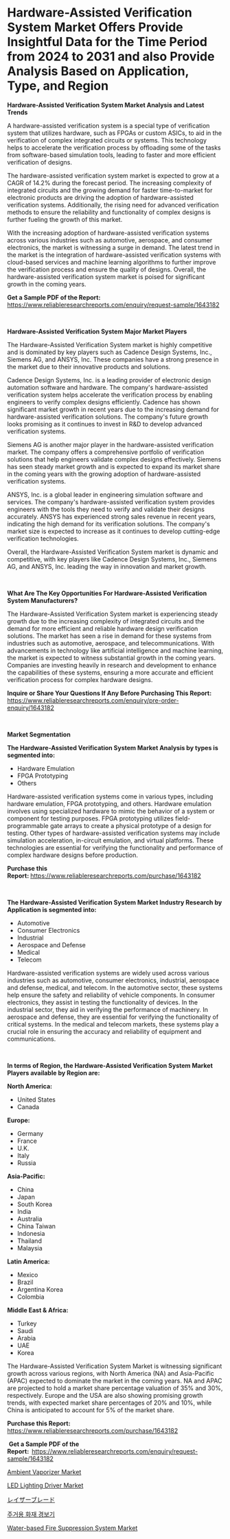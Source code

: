 <p><h1>Hardware-Assisted Verification System Market Offers Provide Insightful Data for the Time Period from 2024 to 2031 and also Provide Analysis Based on Application, Type, and Region</h1></p><p><strong>Hardware-Assisted Verification System Market Analysis and Latest Trends</strong></p>
<p><p>A hardware-assisted verification system is a special type of verification system that utilizes hardware, such as FPGAs or custom ASICs, to aid in the verification of complex integrated circuits or systems. This technology helps to accelerate the verification process by offloading some of the tasks from software-based simulation tools, leading to faster and more efficient verification of designs.</p><p>The hardware-assisted verification system market is expected to grow at a CAGR of 14.2% during the forecast period. The increasing complexity of integrated circuits and the growing demand for faster time-to-market for electronic products are driving the adoption of hardware-assisted verification systems. Additionally, the rising need for advanced verification methods to ensure the reliability and functionality of complex designs is further fueling the growth of this market.</p><p>With the increasing adoption of hardware-assisted verification systems across various industries such as automotive, aerospace, and consumer electronics, the market is witnessing a surge in demand. The latest trend in the market is the integration of hardware-assisted verification systems with cloud-based services and machine learning algorithms to further improve the verification process and ensure the quality of designs. Overall, the hardware-assisted verification system market is poised for significant growth in the coming years.</p></p>
<p><strong>Get a Sample PDF of the Report:&nbsp;</strong> <a href="https://www.reliableresearchreports.com/enquiry/request-sample/1643182">https://www.reliableresearchreports.com/enquiry/request-sample/1643182</a></p>
<p>&nbsp;</p>
<p><strong>Hardware-Assisted Verification System Major Market Players</strong></p>
<p><p>The Hardware-Assisted Verification System market is highly competitive and is dominated by key players such as Cadence Design Systems, Inc., Siemens AG, and ANSYS, Inc. These companies have a strong presence in the market due to their innovative products and solutions.</p><p>Cadence Design Systems, Inc. is a leading provider of electronic design automation software and hardware. The company's hardware-assisted verification system helps accelerate the verification process by enabling engineers to verify complex designs efficiently. Cadence has shown significant market growth in recent years due to the increasing demand for hardware-assisted verification solutions. The company's future growth looks promising as it continues to invest in R&D to develop advanced verification systems.</p><p>Siemens AG is another major player in the hardware-assisted verification market. The company offers a comprehensive portfolio of verification solutions that help engineers validate complex designs effectively. Siemens has seen steady market growth and is expected to expand its market share in the coming years with the growing adoption of hardware-assisted verification systems.</p><p>ANSYS, Inc. is a global leader in engineering simulation software and services. The company's hardware-assisted verification system provides engineers with the tools they need to verify and validate their designs accurately. ANSYS has experienced strong sales revenue in recent years, indicating the high demand for its verification solutions. The company's market size is expected to increase as it continues to develop cutting-edge verification technologies.</p><p>Overall, the Hardware-Assisted Verification System market is dynamic and competitive, with key players like Cadence Design Systems, Inc., Siemens AG, and ANSYS, Inc. leading the way in innovation and market growth.</p></p>
<p>&nbsp;</p>
<p><strong>What Are The Key Opportunities For Hardware-Assisted Verification System Manufacturers?</strong></p>
<p><p>The Hardware-Assisted Verification System market is experiencing steady growth due to the increasing complexity of integrated circuits and the demand for more efficient and reliable hardware design verification solutions. The market has seen a rise in demand for these systems from industries such as automotive, aerospace, and telecommunications. With advancements in technology like artificial intelligence and machine learning, the market is expected to witness substantial growth in the coming years. Companies are investing heavily in research and development to enhance the capabilities of these systems, ensuring a more accurate and efficient verification process for complex hardware designs.</p></p>
<p><strong>Inquire or Share Your Questions If Any Before Purchasing This Report:</strong> <a href="https://www.reliableresearchreports.com/enquiry/pre-order-enquiry/1643182">https://www.reliableresearchreports.com/enquiry/pre-order-enquiry/1643182</a></p>
<p>&nbsp;</p>
<p><strong>Market Segmentation</strong></p>
<p><strong>The Hardware-Assisted Verification System Market Analysis by types is segmented into:</strong></p>
<p><ul><li>Hardware Emulation</li><li>FPGA Prototyping</li><li>Others</li></ul></p>
<p><p>Hardware-assisted verification systems come in various types, including hardware emulation, FPGA prototyping, and others. Hardware emulation involves using specialized hardware to mimic the behavior of a system or component for testing purposes. FPGA prototyping utilizes field-programmable gate arrays to create a physical prototype of a design for testing. Other types of hardware-assisted verification systems may include simulation acceleration, in-circuit emulation, and virtual platforms. These technologies are essential for verifying the functionality and performance of complex hardware designs before production.</p></p>
<p><strong>Purchase this Report:&nbsp;</strong><a href="https://www.reliableresearchreports.com/purchase/1643182">https://www.reliableresearchreports.com/purchase/1643182</a></p>
<p>&nbsp;</p>
<p><strong>The Hardware-Assisted Verification System Market Industry Research by Application is segmented into:</strong></p>
<p><ul><li>Automotive</li><li>Consumer Electronics</li><li>Industrial</li><li>Aerospace and Defense</li><li>Medical</li><li>Telecom</li></ul></p>
<p><p>Hardware-assisted verification systems are widely used across various industries such as automotive, consumer electronics, industrial, aerospace and defense, medical, and telecom. In the automotive sector, these systems help ensure the safety and reliability of vehicle components. In consumer electronics, they assist in testing the functionality of devices. In the industrial sector, they aid in verifying the performance of machinery. In aerospace and defense, they are essential for verifying the functionality of critical systems. In the medical and telecom markets, these systems play a crucial role in ensuring the accuracy and reliability of equipment and communications.</p></p>
<p>&nbsp;</p>
<p><strong>In terms of Region, the Hardware-Assisted Verification System Market Players available by Region are:</strong></p>
<p>
    <p> <strong> North America: </strong>
        <ul>
            <li>United States</li>
            <li>Canada</li>
        </ul>
        </p> 
    <p> <strong> Europe: </strong>
        <ul>
            <li>Germany</li>
            <li>France</li>
            <li>U.K.</li>
            <li>Italy</li>
            <li>Russia</li>
        </ul>
        </p> 
    <p> <strong> Asia-Pacific: </strong>
        <ul>
            <li>China</li>
            <li>Japan</li>
            <li>South Korea</li>
            <li>India</li>
            <li>Australia</li>
            <li>China Taiwan</li>
            <li>Indonesia</li>
            <li>Thailand</li>
            <li>Malaysia</li>
        </ul>
        </p> 
    <p> <strong> Latin America: </strong>
        <ul>
            <li>Mexico</li>
            <li>Brazil</li>
            <li>Argentina Korea</li>
            <li>Colombia</li>
        </ul>
        </p> 
    <p> <strong> Middle East & Africa: </strong>
        <ul>
            <li>Turkey</li>
            <li>Saudi</li>
            <li>Arabia</li>
            <li>UAE</li>
            <li>Korea</li>
        </ul>
    </p>
    </p>
<p><p>The Hardware-Assisted Verification System Market is witnessing significant growth across various regions, with North America (NA) and Asia-Pacific (APAC) expected to dominate the market in the coming years. NA and APAC are projected to hold a market share percentage valuation of 35% and 30%, respectively. Europe and the USA are also showing promising growth trends, with expected market share percentages of 20% and 10%, while China is anticipated to account for 5% of the market share.</p></p>
<p><strong>Purchase this Report: </strong><a href="https://www.reliableresearchreports.com/purchase/1643182">https://www.reliableresearchreports.com/purchase/1643182</a></p>
<p>&nbsp;<strong>Get a Sample PDF of the Report:&nbsp;&nbsp;</strong><a href="https://www.reliableresearchreports.com/enquiry/request-sample/1643182">https://www.reliableresearchreports.com/enquiry/request-sample/1643182</a></p>
<p><strong></strong></p>
<p><p><a href="https://gamy-alyssum-396.notion.site/Ambient-Vaporizer-Market-Provides-a-Comprehensive-Analysis-Including-a-Macro-Overview-of-the-Market--55197cccf7b044659c688d18005aac96">Ambient Vaporizer Market</a></p><p><a href="https://view.publitas.com/reportprime-1/led-lighting-driver-market-size-growing-and-forecasted-for-period-from-2024-2031-and-provides-complete-market-analysis-of-this-market/">LED Lighting Driver Market</a></p><p><a href="https://medium.com/@kelsitorphy644/%E3%83%A9%E3%82%B6%E3%83%BC%E3%83%96%E3%83%AC%E3%83%BC%E3%83%89%E5%B8%82%E5%A0%B4%E3%81%AE%E5%88%86%E6%9E%90-%E3%82%B0%E3%83%AD%E3%83%BC%E3%83%90%E3%83%AB%E7%94%A3%E6%A5%AD%E3%81%AE%E5%B1%95%E6%9C%9B%E3%81%A8%E4%BA%88%E6%B8%AC-2024%E5%B9%B4%E3%81%8B%E3%82%892031%E5%B9%B4%E3%81%BE%E3%81%A7-5a3f80dd191d">レイザーブレード</a></p><p><a href="https://medium.com/@brandonramos59/%EC%A3%BC%ED%83%9D%EC%9A%A9-%ED%99%94%EC%9E%AC-%EA%B2%BD%EB%B3%B4%EA%B8%B0-%EC%8B%9C%EC%9E%A5-%EC%8B%9C%EC%9E%A5-cagr-%EC%8B%9C%EC%9E%A5-%ED%8A%B8%EB%A0%8C%EB%93%9C-%EB%B0%8F-%EC%84%B1%EC%9E%A5-%EC%A0%84%EB%9E%B5%EC%97%90-%EB%8C%80%ED%95%9C-%ED%86%B5%EC%B0%B0%EB%A0%A5-f43f235cd2c2">주거용 화재 경보기</a></p><p><a href="https://fearless-okapi-6c8.notion.site/Water-based-Fire-Suppression-System-Market-Research-Report-Unlocks-Analysis-on-the-Market-Financial--7faa1bb863924c13a6fe95876649f318">Water-based Fire Suppression System Market</a></p></p>